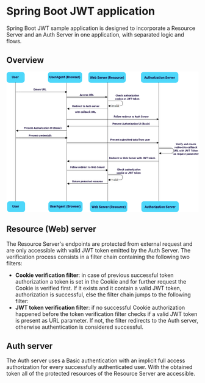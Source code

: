# Spring Boot JWT application

Spring Boot JWT sample application is designed to incorporate a Resource Server and an Auth Server in one application, with separated logic and flows.

## Overview

![oauth-diagram-implicit-spring-jwt](doc/oauth-diagram-implicit-spring-jwt.png)


## Resource (Web) server

The Resource Server's endpoints are protected from external request and are only accessible with valid JWT token emitted by the Auth Server.
The verification process consists in a filter chain containing the following two filters:
* **Cookie verification filter**: in case of previous successful token authorization a token is set in the Cookie and for further request the Cookie is verified first. If it exists and it contain a valid JWT token, authorization is successful, else the filter chain jumps to the following filter: 
* **JWT token verification filter**: if no successful Cookie authorization happened before the token verification filter checks if a valid JWT token is present as URL parameter. If not, the filter redirects to the Auth server, otherwise authentication is considered successful.
 
## Auth server

The Auth server uses a Basic authentication with an implicit full access authorization for every successfully authenticated user. With the obtained token all of the protected resources of the Resource Server are accessible.   

